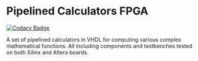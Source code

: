 # Pipelined Calculators FPGA

[![Codacy Badge](https://app.codacy.com/project/badge/Grade/a0f1dd6321fc4963a2a107714e5fb1e9)](https://www.codacy.com/gh/valerii-martell/Pipelined-Calculators-FPGA/dashboard?utm_source=github.com&amp;utm_medium=referral&amp;utm_content=valerii-martell/Pipelined-Calculators-FPGA&amp;utm_campaign=Badge_Grade)

A set of pipelined calculators in VHDL for computing various complex mathematical functions. All including components and testbenches tested on both Xilinx and Altera boards.
